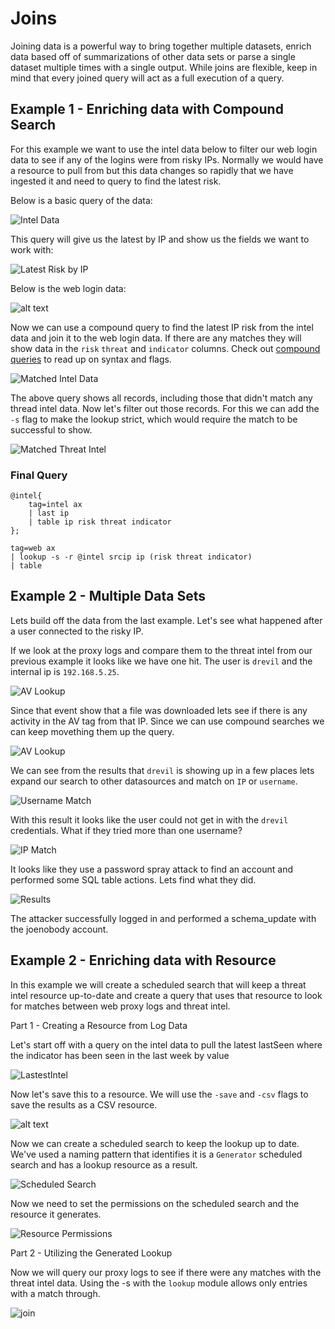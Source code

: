 # Joins

Joining data is a powerful way to bring together multiple datasets, enrich data based off of summarizations of other data sets or parse a single dataset multiple times with a single output. While joins are flexible, keep in mind that every joined query will act as a full execution of a query. 



## Example 1 - Enriching data with Compound Search

For this example we want to use the intel data below to filter our web login data to see if any of the logins were from risky IPs. Normally we would have a resource to pull from but this data changes so rapidly that we have ingested it and need to query to find the latest risk.

Below is a basic query of the data:

![Intel Data](image.png)

This query will give us the latest by IP and show us the fields we want to work with:

![Latest Risk by IP](image-1.png)

Below is the web login data:

![alt text](image-2.png)

Now we can use a compound query to find the latest IP risk from the intel data and join it to the web login data.  If there are any matches they will show data in the `risk` `threat` and `indicator` columns. Check out [compound queries](https://docs.gravwell.io/search/spec.html#compound-queries) to read up on syntax and flags. 


![Matched Intel Data](image-3.png)

The above query shows all records, including those that didn't match any thread intel data. Now let's filter out those records. For this we can add the `-s` flag to make the lookup strict, which would require the match to be successful to show. 

![Matched Threat Intel](image-4.png)

### Final Query
```
@intel{
	tag=intel ax
	| last ip
	| table ip risk threat indicator
};

tag=web ax
| lookup -s -r @intel srcip ip (risk threat indicator)
| table
```

## Example 2 - Multiple Data Sets

Lets build off the data from the last example. Let's see what happened after a user connected to the risky IP.

If we look at the proxy logs and compare them to the threat intel from our previous example it looks like we have one hit. The user is `drevil` and the internal ip is `192.168.5.25`.

![AV Lookup](image-5.png)

Since that event show that a file was downloaded lets see if there is any activity in the AV tag from that IP. Since we can use compound searches we can keep movething them up the query.

![AV Lookup](image-6.png)

We can see from the results that `drevil` is showing up in a few places lets expand our search to other datasources and match on `IP` or `username`.

![Username Match](image-9.png)

With this result it looks like the user could not get in with the `drevil` credentials. What if they tried more than one username?

![IP Match](image-8.png)

It looks like they use a password spray attack to find an account and performed some SQL table actions. Lets find what they did.

![Results](image-11.png)

The attacker successfully logged in and performed a schema_update with the joenobody account. 

## Example 2 - Enriching data with Resource

In this example we will create a scheduled search that will keep a threat intel resource up-to-date and create a query that uses that resource to look for matches between web proxy logs and threat intel. 

Part 1 - Creating a Resource from Log Data

Let's start off with a query on the intel data to pull the latest lastSeen where the indicator has been seen in the last week by value 

![LastestIntel](image-12.png)

Now let's save this to a resource. We will use the `-save` and `-csv` flags to save the results as a CSV resource.

![alt text](image-13.png)

Now we can create a scheduled search to keep the lookup up to date. We've used a naming pattern that identifies it is a `Generator` scheduled search and has a lookup resource as a result. 

![Scheduled Search](image-14.png)

Now we need to set the permissions on the scheduled search and the resource it generates. 

![Resource Permissions](image-15.png)

Part 2 - Utilizing the Generated Lookup

Now we will query our proxy logs to see if there were any matches with the threat intel data.  Using the -s with the `lookup` module allows only entries with a match through.

![join](image-16.png)

